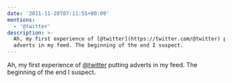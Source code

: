 ```yaml
---
date: '2011-11-28T07:11:55+00:00'
mentions:
  - '@twitter'
description: >-
  Ah, my first experience of [@twitter](https://twitter.com/@twitter) putting
  adverts in my feed. The beginning of the end I suspect.
---
```

Ah, my first experience of [@twitter](https://twitter.com/@twitter) putting adverts in my feed. The beginning of the end I suspect.
